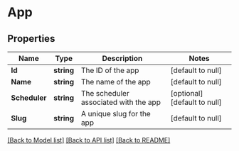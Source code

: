 # App

## Properties
Name | Type | Description | Notes
------------ | ------------- | ------------- | -------------
**Id** | **string** | The ID of the app | [default to null]
**Name** | **string** | The name of the app | [default to null]
**Scheduler** | **string** | The scheduler associated with the app | [optional] [default to null]
**Slug** | **string** | A unique slug for the app | [default to null]

[[Back to Model list]](../README.md#documentation-for-models) [[Back to API list]](../README.md#documentation-for-api-endpoints) [[Back to README]](../README.md)


